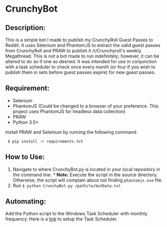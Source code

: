 # CrunchyBot
## Description:
This is a simple bot I made to publish my CrunchyRoll Guest Passes to Reddit. It uses Selenium and PhantomJS to extract the valid guest passes from CrunchyRoll and PRAW to publish it /r/Crunchyroll's weekly Megathread. This is not a bot made to run indefinitely; however, it can be altered to do so if one so desried. It was intended for use in conjunction with a task scheduler to check once every month (or four if you wish to publish them in sets before guest passes expire) for new guest passes.

## Requirement:
* Selenium
* PhantomJS (Could be changed to a browser of your preference. This project uses PhantomJS for headless data collection)
* PRAW
* Python 3.0+

Install PRAW and Selenium by running the following command:
```
 $ pip install -r requirements.txt
```

## How to Use:
  1. Navigate to where CrunchyBot.py is located in your local repository in the command line.
    * **Note:** Execute the script in the source directory. Otherwise, the script will complain about not finding `phantomjs.exe` file.
  2. Run `$ python CrunchyBot.py /path/to/botData.txt`

## Automating:
Add the Python script to the Windows Task Scheduler with monthly frequency.
Here is a [link](http://blogs.esri.com/esri/arcgis/2013/07/30/scheduling-a-scrip/) to setup the Task Scheduler.

